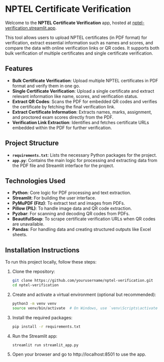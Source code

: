 # NPTEL Certificate Verification

Welcome to the **NPTEL Certificate Verification** app, hosted at [nptel-verification.streamlit.app](https://nptel-verification.streamlit.app).

This tool allows users to upload NPTEL certificates (in PDF format) for verification, extract essential information such as names and scores, and compare the data with online verification links or QR codes. It supports both bulk verification of multiple certificates and single certificate verification.

## Features

- **Bulk Certificate Verification**: Upload multiple NPTEL certificates in PDF format and verify them in one go.
- **Single Certificate Verification**: Upload a single certificate and extract relevant information like name, scores, and verification status.
- **Extract QR Codes**: Scans the PDF for embedded QR codes and verifies the certificate by fetching the final verification link.
- **Extract Certificate Information**: Extracts names, marks, assignment, and proctored exam scores directly from the PDF.
- **Verification Link Extraction**: Identifies and fetches certificate URLs embedded within the PDF for further verification.

## Project Structure

- **`requirements.txt`**: Lists the necessary Python packages for the project.
- **`app.py`**: Contains the main logic for processing and extracting data from the PDF file and Streamlit interface for the project.
  
## Technologies Used

- **Python**: Core logic for PDF processing and text extraction.
- **Streamlit**: For building the user interface.
- **PyMuPDF (Fitz)**: To extract text and images from PDFs.
- **Pillow (PIL)**: To handle image data and QR code extraction.
- **Pyzbar**: For scanning and decoding QR codes from PDFs.
- **BeautifulSoup**: To scrape certificate verification URLs when QR codes are unavailable.
- **Pandas**: For handling data and creating structured outputs like Excel sheets.

## Installation Instructions

To run this project locally, follow these steps:

1. Clone the repository:
   ```bash
   git clone https://github.com/yourusername/nptel-verification.git
   cd nptel-verification
2. Create and activate a virtual environment (optional but recommended):
    ```bash
    python3 -m venv venv
    source venv/bin/activate  # On Windows, use `venv\Scripts\activate
3. Install the required packages:
    ```bash
    pip install -r requirements.txt
4. Run the Streamlit app:
   ```bash
   streamlit run streamlit_app.py
5. Open your browser and go to http://localhost:8501 to use the app.
